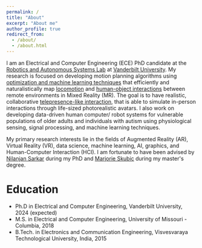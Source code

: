 ```yaml
---
permalink: /
title: "About"
excerpt: "About me"
author_profile: true
redirect_from: 
  - /about/
  - /about.html
---
```


I am an Electrical and Computer Engineering (ECE) PhD candidate at the [Robotics and Autonomous Systems Lab](https://lab.vanderbilt.edu/rasl/) at [Vanderbilt University](https://www.vanderbilt.edu/). My research is focused on developing motion planning algorithms using [optimization and machine learning techniques](https://www.youtube.com/watch?v=hGTkYm9YuL8&t=1s) that efficiently and naturalistically  map [locomotion](https://www.youtube.com/watch?v=_h_z-2WbFI0) and [human-object interactions](https://www.youtube.com/watch?v=9drgJpYwI6A) between remote environments in Mixed Reality (MR). The goal is to have realistic, collaborative [telepresence-like interaction](https://engineering.vanderbilt.edu/news/2022/vanderbilt-researcher-receives-nearly-2-7-million-in-nsf-and-nih-funding-to-explore-how-augmented-reality-can-ease-loneliness-in-older-adults/), that is able to simulate in-person interactions through life-sized photorealistic avatars. I also work on developing data-driven human computer/ robot systems for vulnerable populations of older adults and individuals with autism using physiological sensing, signal processing, and machine learning techniques. 

My primary research interests lie in the fields of Augmented Reality (AR), Virtual Reality (VR), data science, machine learning, AI, graphics, and Human-Computer Interaction (HCI). I am fortunate to have been advised by [Nilanjan Sarkar](https://engineering.vanderbilt.edu/bio/nilanjan-sarkar) during my PhD and [Marjorie Skubic](https://engineering.missouri.edu/faculty/marjorie-skubic/) during my master's degree. 

Education
======
* Ph.D in Electrical and Computer Engineering, Vanderbilt University, 2024 (expected) 
* M.S. in Electrical and Computer Engineering, University of Missouri - Columbia, 2018
* B.Tech. in Electronics and Communication Engineering, Visvesvaraya Technological University, India, 2015